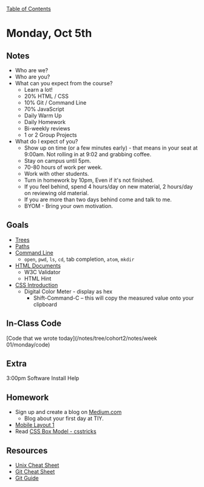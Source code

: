 [Table of Contents](/README.md)

# Monday, Oct 5th

## Notes
- Who are we?
- Who are you?
- What can you expect from the course?
	- Learn a lot!
	- 20% HTML / CSS
	- 10% Git / Command Line
	- 70% JavaScript
	- Daily Warm Up
	- Daily Homework
	- Bi-weekly reviews
	- 1 or 2 Group Projects
- What do I expect of you?
	- Show up on time (or a few minutes early) - that means in your seat at 9:00am. Not rolling in at 9:02 and grabbing coffee.
	- Stay on campus until 5pm.
	- 70-80 hours of work per week.
	- Work with other students.
	- Turn in homework by 10pm, Even if it's not finished.
	- If you feel behind, spend 4 hours/day on new material, 2 hours/day on reviewing old material.
	- If you are more than two days behind come and talk to me.
	- BYOM - Bring your own motivation.

## Goals
* [Trees](/units/trees/README.md)
* [Paths](/units/paths/README.md)
* [Command Line](/units/command-line/README.md)
	- `open`, `pwd`, `ls`, `cd`, tab completion, `atom`, `mkdir`
* [HTML Documents](/units/html-documents/README.md)
	* W3C Validator
	* HTML Hint
* [CSS Introduction](/units/css-introduction/README.md)
	* Digital Color Meter - display as hex
		* Shift-Command-C – this will copy the measured value onto your clipboard

## In-Class Code
[Code that we wrote today](/notes/tree/cohort2/notes/week 01/monday/code)

## Extra
3:00pm Software Install Help

## Homework
* Sign up and create a blog on [Medium.com](http://medium.com/)
	- Blog about your first day at TIY.
* [Mobile Layout 1](https://github.com/TIY-Austin-Front-End-Engineering/mobile-layout-1)
* Read [CSS Box Model - csstricks](https://css-tricks.com/the-css-box-model/)

## Resources
* [Unix Cheat Sheet](http://www.cheat-sheets.org/saved-copy/fwunixref.pdf)
* [Git Cheat Sheet](https://training.github.com/kit/downloads/github-git-cheat-sheet.pdf)
* [Git Guide](http://rogerdudler.github.io/git-guide/)
